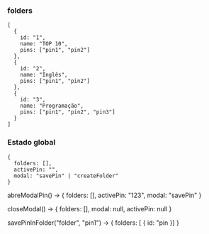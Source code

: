 ### folders
```
[  
  {
    id: "1",
    name: "TOP 10",
    pins: ["pin1", "pin2"]
  },
  {
    id: "2",
    name: "Inglês",
    pins: ["pin1", "pin2"]
  },
  {
    id: "3",
    name: "Programação",
    pins: ["pin1", "pin2", "pin3"]
  }
]
```

### Estado global

```
{
  folders: [],
  activePin: "",
  modal: "savePin" | "createFolder"
}
```

abreModalPin() -> { folders: [], activePin: "123", modal: "savePin" }

closeModal() -> { folders: [], modal: null, activePin: null }

savePinInFolder("folder", "pin1") -> { folders: [ { id: "pin }] }